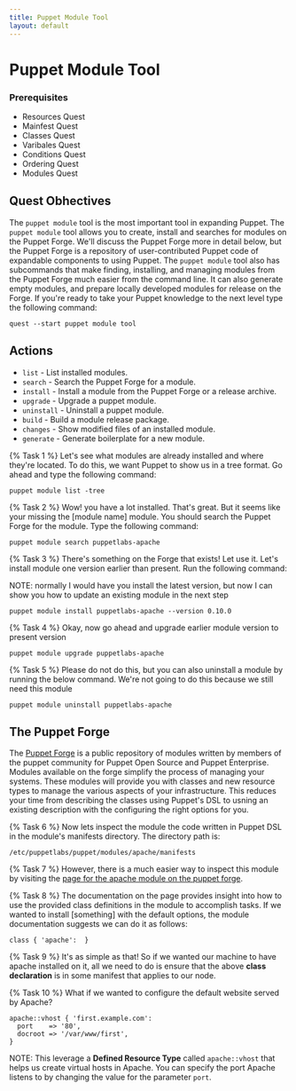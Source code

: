 ```yaml
---
title: Puppet Module Tool
layout: default
---
```


# Puppet Module Tool

### Prerequisites

- Resources Quest
- Mainfest Quest
- Classes Quest
- Varibales Quest
- Conditions Quest
- Ordering Quest
- Modules Quest

## Quest Obhectives

The `puppet module` tool is the most important tool in expanding Puppet. The `puppet module` tool allows you to create, install and searches for modules on the Puppet Forge. We'll discuss the Puppet Forge more in detail below, but the Puppet Forge is a repository of user-contributed Puppet code of expandable components to using Puppet. The `puppet module` tool also has subcommands that make finding, installing, and managing modules from the Puppet Forge much easier from the command line. It can also generate empty modules, and prepare locally developed modules for release on the Forge. If you're ready to take your Puppet knowledge to the next level type the following command:

	quest --start puppet module tool

## Actions

- `list` - List installed modules.
- `search` - Search the Puppet Forge for a module.
- `install` - Install a module from the Puppet Forge or a release archive.
- `upgrade` - Upgrade a puppet module.
- `uninstall` - Uninstall a puppet module.
- `build` - Build a module release package.
- `changes` - Show modified files of an installed module.
- `generate` - Generate boilerplate for a new module.


{% Task 1 %}
Let's see what modules are already installed and where they're located. To do this, we want Puppet to show us in a tree format. Go ahead and type the following command: 

	puppet module list -tree

{% Task 2 %}
Wow! you have a lot installed. That's great. But it seems like your missing the [module name] module. You should search the Puppet Forge for the module. Type the following command:

	puppet module search puppetlabs-apache

{% Task 3 %}
There's something on the Forge that exists! Let use it. Let's install module one version earlier than present. Run the following command:

NOTE: normally I would have you install the latest version, but now I can show you how to update an existing module in the next step

	puppet module install puppetlabs-apache --version 0.10.0

{% Task 4 %}
Okay, now go ahead and upgrade earlier module version to present version

	puppet module upgrade puppetlabs-apache

{% Task 5 %}
Please do not do this, but you can also uninstall a module by running the below command. We're not going to do this because we still need this module

	puppet module uninstall puppetlabs-apache

## The Puppet Forge

The [Puppet Forge](http://forge.puppetlabs.com) is a public repository of modules written by members of the puppet community for Puppet Open Source and Puppet Enterprise. Modules available on the forge simplify the process of managing your systems. These modules will provide you with classes and new resource types to manage the various aspects of your infrastructure. This reduces your time from describing the classes using Puppet's DSL to usning an existing description with the configuring the right options for you.

{% Task 6 %}
Now lets inspect the module the code written in Puppet DSL in the module's manifests directory. The directory path is: 

	/etc/puppetlabs/puppet/modules/apache/manifests

{% Task 7 %}
However, there is a much easier way to inspect this module by visiting the [page for the apache module on the puppet forge](https://forge.puppetlabs.com/puppetlabs/apache).

{% Task 8 %}
The documentation on the page provides insight into how to use the provided class definitions in the module to accomplish tasks. If we wanted to install [something] with the default options, the module documentation suggests we can do it as follows:

	class { 'apache':  }

{% Task 9 %}
It's as simple as that! So if we wanted our machine to have apache installed on it, all we need to do is ensure that the above **class declaration** is in some manifest that applies to our node.

{% Task 10 %}
What if we wanted to configure the default website served by Apache?

	apache::vhost { 'first.example.com':
	  port    => '80',
	  docroot => '/var/www/first',
	}

NOTE: This leverage a **Defined Resource Type** called `apache::vhost` that helps us create virtual hosts in Apache. You can specify the port Apache listens to by changing the value for the parameter `port`.

<!-- How can 9 and 10 be converted into tasks -->

